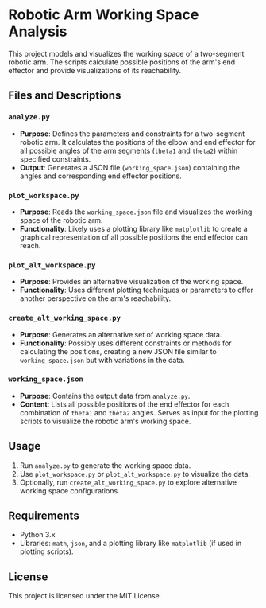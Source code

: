# Robotic Arm Working Space Analysis

This project models and visualizes the working space of a two-segment robotic arm. The scripts calculate possible positions of the arm's end effector and provide visualizations of its reachability.

## Files and Descriptions

### `analyze.py`
- **Purpose**: Defines the parameters and constraints for a two-segment robotic arm. It calculates the positions of the elbow and end effector for all possible angles of the arm segments (`theta1` and `theta2`) within specified constraints.
- **Output**: Generates a JSON file (`working_space.json`) containing the angles and corresponding end effector positions.

### `plot_workspace.py`
- **Purpose**: Reads the `working_space.json` file and visualizes the working space of the robotic arm.
- **Functionality**: Likely uses a plotting library like `matplotlib` to create a graphical representation of all possible positions the end effector can reach.

### `plot_alt_workspace.py`
- **Purpose**: Provides an alternative visualization of the working space.
- **Functionality**: Uses different plotting techniques or parameters to offer another perspective on the arm's reachability.

### `create_alt_working_space.py`
- **Purpose**: Generates an alternative set of working space data.
- **Functionality**: Possibly uses different constraints or methods for calculating the positions, creating a new JSON file similar to `working_space.json` but with variations in the data.

### `working_space.json`
- **Purpose**: Contains the output data from `analyze.py`.
- **Content**: Lists all possible positions of the end effector for each combination of `theta1` and `theta2` angles. Serves as input for the plotting scripts to visualize the robotic arm's working space.

## Usage

1. Run `analyze.py` to generate the working space data.
2. Use `plot_workspace.py` or `plot_alt_workspace.py` to visualize the data.
3. Optionally, run `create_alt_working_space.py` to explore alternative working space configurations.

## Requirements

- Python 3.x
- Libraries: `math`, `json`, and a plotting library like `matplotlib` (if used in plotting scripts).

## License

This project is licensed under the MIT License.
